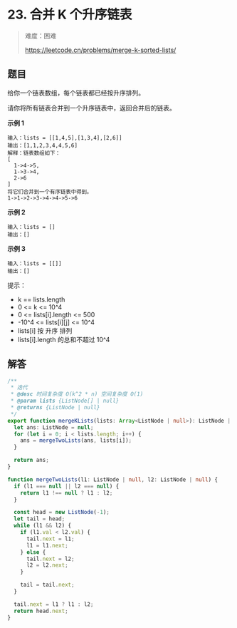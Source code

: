 # 23. 合并 K 个升序链表

> 难度：困难
>
> https://leetcode.cn/problems/merge-k-sorted-lists/

## 题目

给你一个链表数组，每个链表都已经按升序排列。

请你将所有链表合并到一个升序链表中，返回合并后的链表。

**示例 1**

```
输入：lists = [[1,4,5],[1,3,4],[2,6]]
输出：[1,1,2,3,4,4,5,6]
解释：链表数组如下：
[
  1->4->5,
  1->3->4,
  2->6
]
将它们合并到一个有序链表中得到。
1->1->2->3->4->4->5->6
```

**示例 2**

```
输入：lists = []
输出：[]
```

**示例 3**

```
输入：lists = [[]]
输出：[]
```

提示：

- k == lists.length
- 0 <= k <= 10^4
- 0 <= lists[i].length <= 500
- -10^4 <= lists[i][j] <= 10^4
- lists[i] 按 升序 排列
- lists[i].length 的总和不超过 10^4

## 解答

```typescript
/**
 * 迭代
 * @desc 时间复杂度 O(k^2 * n) 空间复杂度 O(1)
 * @param lists {ListNode[] | null}
 * @returns {ListNode | null}
 */
export function mergeKLists(lists: Array<ListNode | null>): ListNode | null {
  let ans: ListNode = null;
  for (let i = 0; i < lists.length; i++) {
    ans = mergeTwoLists(ans, lists[i]);
  }

  return ans;
}

function mergeTwoLists(l1: ListNode | null, l2: ListNode | null) {
  if (l1 === null || l2 === null) {
    return l1 !== null ? l1 : l2;
  }

  const head = new ListNode(-1);
  let tail = head;
  while (l1 && l2) {
    if (l1.val < l2.val) {
      tail.next = l1;
      l1 = l1.next;
    } else {
      tail.next = l2;
      l2 = l2.next;
    }

    tail = tail.next;
  }

  tail.next = l1 ? l1 : l2;
  return head.next;
}
```
